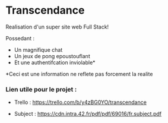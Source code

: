 # Transcendance

Realisation d'un super site web Full Stack!

Possedant :
- Un magnifique chat
- Un jeux de pong epoustouflant
- Et une authentifcation inviolable*

*Ceci est une information ne reflete pas forcement la realite

### Lien utile pour le projet :

- Trello : https://trello.com/b/y4zBG0YO/transcendance

- Subject : https://cdn.intra.42.fr/pdf/pdf/69016/fr.subject.pdf
